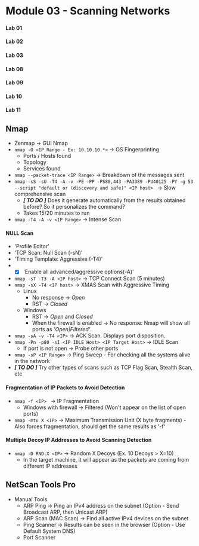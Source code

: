 # Module 03 - Scanning Networks #
#### Lab 01 ####
#### Lab 02 ####
#### Lab 03 ####
#### Lab 08 ####
#### Lab 09 ####
#### Lab 10 ####
#### Lab 11 ####


## Nmap ## 
 * Zenmap -> GUI Nmap
 * ``` nmap -O <IP Range - Ex: 10.10.10.*> ``` -> OS Fingerprinting
   * Ports / Hosts found
   * Topology
   * Services found
 * ``` nmap --packet-trace <IP Range> ``` -> Breakdown of the messages sent
 * ``` nmap -sS -sU -T4 -A -v -PE -PP -PS80,443 -PA3389 -PU40125 -PY -g 53 --script "default or (discovery and safe)" <IP host>  ``` -> Slow comprehensive scan
   * **_[ TO DO ]_** Does it generate automatically from the results obtained before? So it personalizes the command?
   * Takes 15/20 minutes to run
 * ``` nmap -T4 -A -v <IP Range> ``` -> Intense Scan

 #### NULL Scan #### 
   * 'Profile Editor'
   * 'TCP Scan: Null Scan (-sN)'
   * 'Timing Template: Aggressive (-T4)'
   * - [x] 'Enable all advanced/aggressive options(-A)'

 * ``` nmap -sT -T3 -A <IP host> ``` -> TCP Connect Scan (5 minutes)
 * ``` nmap -sX -T4 <IP host> ``` -> XMAS Scan with Aggressive Timing
   * Linux
     * No response -> *Open*
     * RST -> *Closed*
   * Windows
     * RST -> *Open* and *Closed*
     * When the firewall is enabled -> No response: Nmap will show all ports as *'Open|Filtered'*.
 * ``` nmap -sA -v -T4 <IP> ``` -> ACK Scan. Displays port disposition.
 * ``` nmap -Pn -p80 -sI <IP IDLE Host> <IP Target Host> ``` -> IDLE Scan
   * If port is not open -> Probe other ports
 * ``` nmap -sP <IP Range> ``` -> Ping Sweep - For checking all the systems alive in the network
 * **_[ TO DO ]_** Try other types of scans such as TCP Flag Scan, Stealth Scan, etc

 #### Fragmentation of IP Packets to Avoid Detection #### 
   * ```nmap -f <IP> ``` -> IP Fragmentation
     * Windows with firewall -> Filtered (Won't appear on the list of open ports)
   * ``` nmap -mtu X <IP> ``` -> Maximum Transmission Unit (X byte fragments) - Also forces fragmentation, should get the same results as '-f'

 #### Multiple Decoy IP Addresses to Avoid Scanning Detection #### 
   * ``` nmap -D RND:X <IP> ``` -> Random X Decoys (Ex. 10 Decoys > X=10)
     * In the target machine, it will appear as the packets are coming from different IP addresses
  
## NetScan Tools Pro ## 
 * Manual Tools
    * ARP Ping -> Ping an IPv4 address on the subnet (Option - Send Broadcast ARP, then Unicast ARP)
    * ARP Scan (MAC Scan) -> Find all active IPv4 devices on the subnet
    * Ping Scanner -> Results can be seen in the browser (Option - Use Default System DNS)
    * Port Scanner 

